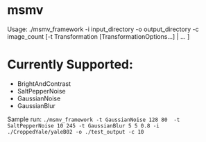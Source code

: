 # msmv
Usage: ./msmv_framework -i input_directory -o output_directory -c image_count [-t Transformation [TransformationOptions...] | ... ]

# Currently Supported:
* BrightAndContrast
* SaltPepperNoise
* GaussianNoise
* GaussianBlur




Sample run: 
`./msmv_framework -t GaussianNoise 128 80  -t SaltPepperNoise 10 245 -t GaussianBlur 5 5 0.8 -i ./CroppedYale/yaleB02 -o ./test_output -c 10`
